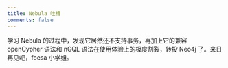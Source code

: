 ```yaml
---
title: Nebula 吐槽
comments: false
---
```


学习 Nebula 的过程中，发现它居然还不支持事务，再加上它的兼容 openCypher 语法和 nGQL 语法在使用体验上的极度割裂，转投 Neo4j 了。来日再见吧，foesa 小学姐。